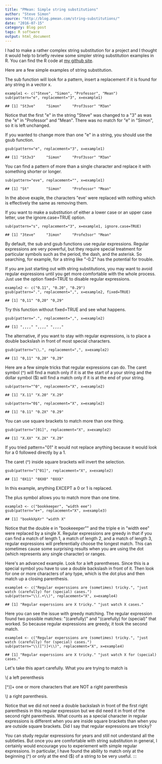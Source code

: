 ```yaml
---
title: "PMean: Simple string substitutions"
author: "Steve Simon"
source: "http://blog.pmean.com/string-substitutions/"
date: "2016-07-15"
category: Blog post
tags: R software
output: html_document
---
```


I had to make a rather complex string substitution for a project and I
thought it would help to briefly review some simpler string substitution
examples in R. You can find the R code at [my github
site](https://github.com/pmean/string-substitution).

<!---More--->

Here are a few simple examples of string substitution.

The sub function will look for a pattern, insert a replacement if it is
found for any string in a vector x.

``` {.r}
example1 <- c("Steve", "Simon", "Professor", "Mean")
sub(pattern="e", replacement="3", x=example1)
```

    ## [1] "St3ve"     "Simon"     "Prof3ssor" "M3an"

Notice that the first "e" in the string "Steve" was changed to a "3" as
was the "e" in "Professor" and "Mean". There was no match for "e" in
"Simon", so it is left unchanged.

If you wanted to change more than one "e" in a string, you should use
the gsub function.

``` {.r}
gsub(pattern="e", replacement="3", x=example1)
```

    ## [1] "St3v3"     "Simon"     "Prof3ssor" "M3an"

You can find a pattern of more than a single character and replace it
with something shorter or longer.

``` {.r}
sub(pattern="eve", replacement="", x=example1)
```

    ## [1] "St"        "Simon"     "Professor" "Mean"

In the above exaple, the characters "eve' were replaced with nothing
which is effectively the same as removing them.

If you want to make a substitution of either a lower case or an upper
case letter, use the ignore.case=TRUE option.

``` {.r}
sub(pattern="s", replacement="3", x=example1, ignore.case=TRUE)
```

    ## [1] "3teve"     "3imon"     "Profe3sor" "Mean"

By default, the sub and gsub functions use regular expressions. Regular
expressions are very powerful, but they require special treatment for
particular symbols such as the period, the dash, and the asterisk. So
searching, for example, for a string like "-0.2" has the potential for
trouble.

If you are just starting out with string substitutions, you may want to
avoid regular expressions until you get more comfortable with the whole
process. Just use the option fixed=TRUE to disable regular expressions.

``` {.r}
example2 <- c("0.11", "0.20", "0.29")
gsub(pattern=".", replacement=",", x=example2, fixed=TRUE)
```

    ## [1] "0,11" "0,20" "0,29"

Try this function without fixed=TRUE and see what happens.

``` {.r}
gsub(pattern=".", replacement=",", x=example2)
```

    ## [1] ",,,," ",,,," ",,,,"

The alternative, if you want to stay with regular expressions, is to
place a double backslash in front of most special characters.

``` {.r}
gsub(pattern="\\.", replacement=",", x=example2)
```

    ## [1] "0,11" "0,20" "0,29"

Here are a few simple tricks that regular expressions can do. The caret
symbol (\^) will find a match only if it is at the start of a your
string and the dollar symbol (\$) will find a match only if it is at the
end of your string.

``` {.r}
sub(pattern="^0", replacement="X", x=example2)
```

    ## [1] "X.11" "X.20" "X.29"

``` {.r}
sub(pattern="0$", replacement="X", x=example2)
```

    ## [1] "0.11" "0.2X" "0.29"

You can use square brackets to match more than one thing.

``` {.r}
gsub(pattern="[01]", replacement="X", x=example2)
```

    ## [1] "X.XX" "X.2X" "X.29"

If you tried pattern="01" it would not replace anything because it would
look for a 0 followed directly by a 1.

The caret (\^) inside square brackets will invert the selection.

``` {.r}
gsub(pattern="[^01]", replacement="X", x=example2)
```

    ## [1] "0X11" "0XX0" "0XXX"

In this example, anything EXCEPT a 0 or 1 is replaced.

The plus symbol allows you to match more than one time.

``` {.r}
example3 <- c("bookkeeper", "width eee")
gsub(pattern="e+", replacement="X", x=example3)
```

    ## [1] "bookkXpXr" "width X"

Notice that the double e in "bookeeeper"" and the triple e in "width
eee" were replaced by a single X. Regular expressions are greedy in that
if you can find a match of length 1, a match of length 2, and a match of
length 3, regular expressions will preferentially choose the longest
match. This can sometimes cause some surprising results when you are
using the dot (which represents any single character) or ranges.

Here's an advanced example. Look for a left parentheses. Since this is a
special symbol you have to use a double backslash in front of it. Then
look for one or more characters of any type, which is the dot plus and
then match up a closing parenthesis.

``` {.r}
example4 <- c("Regular experssions are (sometimes) tricky.", "just watch (carefully) for (special) cases.")
sub(pattern="\\(.+\\)", replacement="X", x=example4)
```

    ## [1] "Regular experssions are X tricky." "just watch X cases."

Here you can see the issue with greedy matching. The regular expression
found two possible matches: "(carefully)" and "(carefully) for
(special)" that worked. So because regular expressions are greedy, it
took the second match.

``` {.r}
example4 <- c("Regular experssions are (sometimes) tricky.", "just watch (carefully) for (special) cases.")
sub(pattern="\\([^)]+\\)", replacement="X", x=example4)
```

    ## [1] "Regular experssions are X tricky." "just watch X for (special) cases."

Let's take this apart carefully. What you are trying to match is

\\( a left perenthesis

\[\^)\]+ one or more characters that are NOT a right parenthesis

\\) a right parenthesis.

Notice that we did not need a double backslash in front of the first
right parenthesis in this regular expression but we did need it in front
of the second right parenthesis. What counts as a special character in
regular expressions is different when you are inside square brackets
than when you are outside square brackets. Did I say that regular
expressions are tricky?

You can study regular expressions for years and still not understand all
the subtleties. But once you are comfortable with string substitution in
general, I certainly would encourage you to experiement with simple
regular expressions. In particular, I have found the ability to match
only at the beginning (\^) or only at the end (\$) of a string to be
very useful.
:::

